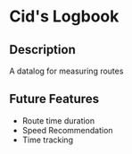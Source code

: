 # Cid's Logbook

## Description

A datalog for measuring routes

## Future Features

- Route time duration
- Speed Recommendation
- Time tracking 




